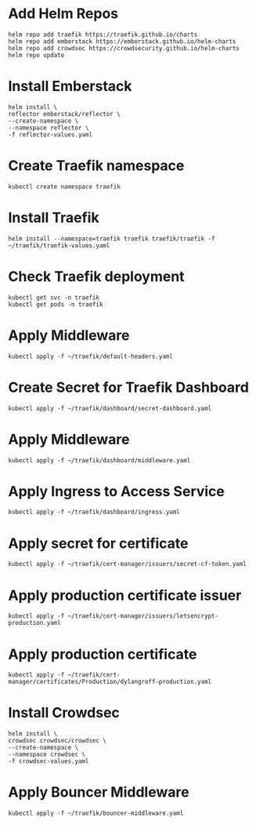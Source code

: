 # Add Helm Repos
```
helm repo add traefik https://traefik.github.io/charts
helm repo add emberstack https://emberstack.github.io/helm-charts
helm repo add crowdsec https://crowdsecurity.github.io/helm-charts
helm repo update
```

# Install Emberstack
```
helm install \
reflector emberstack/reflector \
--create-namespace \
--namespace reflector \
-f reflector-values.yaml
```

# Create Traefik namespace
```
kubectl create namespace traefik
```

# Install Traefik
```
helm install --namespace=traefik traefik traefik/traefik -f ~/traefik/traefik-values.yaml
```

# Check Traefik deployment
```
kubectl get svc -n traefik
kubectl get pods -n traefik
```

# Apply Middleware
```
kubectl apply -f ~/traefik/default-headers.yaml
```

# Create Secret for Traefik Dashboard
```
kubectl apply -f ~/traefik/dashboard/secret-dashboard.yaml
```

# Apply Middleware
```
kubectl apply -f ~/traefik/dashboard/middleware.yaml
```

# Apply Ingress to Access Service
```
kubectl apply -f ~/traefik/dashboard/ingress.yaml
```

# Apply secret for certificate
```
kubectl apply -f ~/traefik/cert-manager/issuers/secret-cf-token.yaml
```

# Apply production certificate issuer
```
kubectl apply -f ~/traefik/cert-manager/issuers/letsencrypt-production.yaml
```

# Apply production certificate
```
kubectl apply -f ~/traefik/cert-manager/certificates/Production/dylangroff-production.yaml
```

# Install Crowdsec
```
helm install \
crowdsec crowdsec/crowdsec \
--create-namespace \
--namespace crowdsec \
-f crowdsec-values.yaml
```

# Apply Bouncer Middleware
```
kubectl apply -f ~/traefik/bouncer-middleware.yaml
```